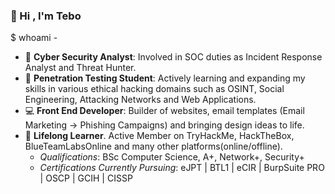### :wave: Hi , I'm Tebo

$ whoami - 
*  :dart: __Cyber Security Analyst__: Involved in SOC duties as Incident Response Analyst and Threat Hunter.
*  :school_satchel: __Penetration Testing Student__: Actively learning and expanding my skills in various ethical hacking domains such as OSINT, Social Engineering, Attacking Networks and Web Applications. 
*  :computer: __Front End Developer__: Builder of websites, email templates (Email Marketing -> Phishing Campaigns) and bringing design ideas to life. 
*  :seedling: __Lifelong Learner__. Active Member on TryHackMe, HackTheBox, BlueTeamLabsOnline and many other platforms(online/offline).
    * *Qualifications*: BSc Computer Science, A+, Network+, Security+
    * *Certifications Currently Pursuing*: eJPT | BTL1 | eCIR | BurpSuite PRO | OSCP | GCIH | CISSP
